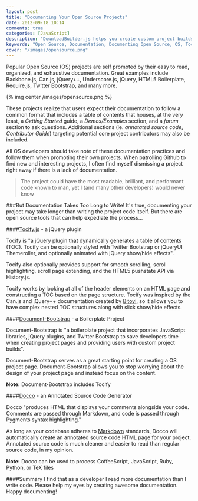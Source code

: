 ```yaml
---
layout: post
title: "Documenting Your Open Source Projects"
date: 2012-09-18 10:14
comments: true
categories: [JavaScript]
description: "DownloadBuilder.js helps you create custom project builds for your open source projects"
keywords: "Open Source, Documentation, Documenting Open Source, OS, Tocify, Document-Bootstrap" 
cover: "/images/opensource.png"
---
```


Popular Open Source (OS) projects are self promoted by their easy to read, organized, and exhaustive documentation.  Great examples include Backbone.js, Can.js, jQuery++, Underscore.js, jQuery, HTML5 Boilerplate, Require.js, Twitter Bootstrap, and many more.

<!-- more -->

{% img center /images/opensource.png %}

These projects realize that users expect their documentation to follow a common format that includes a table of contents that houses, at the very least, a _Getting Started_ guide, a _Demos/Examples_ section, and a _forum_ section to ask questions.  Additional sections (ie. _annotated source code_, _Contributor Guide_) targeting potential core project contributors may also be included.

All OS developers should take note of these documentation practices and follow them when promoting their own projects.  When patrolling Github to find new and interesting projects, I often find myself dismissing a project right away if there is a lack of documentation.

>The project could have the most readable, brilliant, and performant code known to man, yet I (and many other developers) would never know

###But Documentation Takes Too Long to Write!
It's true, documenting your project may take longer than writing the project code itself.  But there are open source tools that can help expediate the process...

<!-- more -->

####[Tocify.js](http://gregfranko.com/jquery.tocify.js/) - a jQuery plugin

Tocify is "a jQuery plugin that dynamically generates a table of contents (TOC). Tocify can be optionally styled with Twitter Bootstrap or jQueryUI Themeroller, and optionally animated with jQuery show/hide effects".

Tocify also optionally provides support for smooth scrolling, scroll highlighting, scroll page extending, and the HTML5 pushstate API via History.js.

Tocify works by looking at all of the header elements on an HTML page and constructing a TOC based on the page structure.  Tocify was inspired by the Can.js and jQuery++ documentation created by [Bitovi](http://bitovi.com/), so it allows you to have complex nested TOC structures along with slick show/hide effects.

####[Document-Bootstrap](http://gregfranko.com/Document-Bootstrap/) - a Boilerplate Project

Document-Bootstrap is "a boilerplate project that incorporates JavaScript libraries, jQuery plugins, and Twitter Bootstrap to save developers time when creating project pages and providing users with custom project builds".

Document-Bootstrap serves as a great starting point for creating a OS project page.  Document-Bootstrap allows you to stop worrying about the design of your project page and instead focus on the content.

**Note:** Document-Bootstrap includes Tocify

####[Docco](http://jashkenas.github.com/docco/) - an Annotated Source Code Generator

Docco "produces HTML that displays your comments alongside your code. Comments are passed through Markdown, and code is passed through Pygments syntax highlighting."

As long as your codebase adheres to [Markdown](http://daringfireball.net/projects/markdown/) standards, Docco will automatically create an annotated source code HTML page for your project.  Annotated source code is much cleaner and easier to read than regular source code, in my opinion.

**Note:** Docco can be used to process CoffeeScript, JavaScript, Ruby, Python, or TeX files

####Summary
I find that as a developer I read more documentation than I write code.  Please help my eyes by creating awesome documentation.  Happy documenting!




